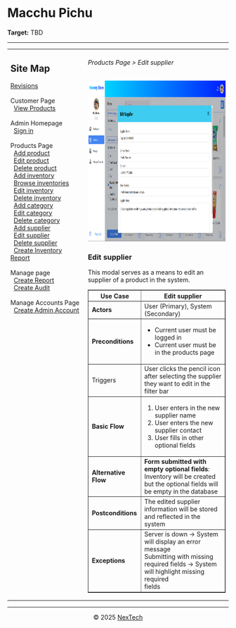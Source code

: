 # Macchu Pichu

**Target:** TBD

---

<table>
  <tr>
    <td valign="top" style="width: 35%;">
      <h2>Site Map</h2>
      <a href="../readme.md">Revisions</a><br><br>
      Customer Page<br>
            &nbsp;&nbsp;<a href="./view-products.md">View Products</a><br><br>     
      Admin Homepage<br>
      &nbsp;&nbsp;<a href="./sign-in.md">Sign in</a><br><br>
      Products Page<br>
      &nbsp;&nbsp;<a href="./add-product.md">Add product</a><br>
      &nbsp;&nbsp;<a href="./edit-product.md">Edit product</a><br>
      &nbsp;&nbsp;<a href="./delete-product.md">Delete product</a><br>
      &nbsp;&nbsp;<a href="./add-inventory.md">Add inventory</a><br>
      &nbsp;&nbsp;<a href="./browse-inventories.md">Browse inventories</a><br>
      &nbsp;&nbsp;<a href="./edit-inventory.md">Edit inventory</a><br>
      &nbsp;&nbsp;<a href="./delete-inventory.md">Delete inventory</a><br>
      &nbsp;&nbsp;<a href="./add-category.md">Add category</a><br>
      &nbsp;&nbsp;<a href="./edit-category.md">Edit category</a><br>
      &nbsp;&nbsp;<a href="./delete-category.md">Delete category</a><br>
      &nbsp;&nbsp;<a href="./add-supplier.md">Add supplier</a><br>
      &nbsp;&nbsp;<a href="./edit-supplier.md">Edit supplier</a><br>
      &nbsp;&nbsp;<a href="./delete-supplier.md">Delete supplier</a><br>
      &nbsp;&nbsp;<a href="./create-inventory-report.md">Create Inventory Report</a><br><br>
      Manage page<br>
      &nbsp;&nbsp;<a href="./create-report.md">Create Report</a><br>
      &nbsp;&nbsp;<a href="./create-audit.md">Create Audit</a><br><br>
      Manage Accounts Page<br>
      &nbsp;&nbsp;<a href="./create-admin-account.md">Create Admin Account</a><br><br>
    </td>
    <td valign="top" >
      <h6> Products Page > Edit supplier </h6>
        <img src = "./mock-ups/edit-supplier.png" width='720' height='365'/>
      <h3>Edit supplier</h3>
      <p>This modal serves as a means to edit an supplier of a product in the system.</p>
      <table border="1">
        <tr>
          <th>Use Case</th>
          <th>Edit supplier</th>
        </tr>
        <tr>
          <td><b>Actors</b></td>
          <td>User (Primary), System (Secondary)</td>
        </tr>
        <tr>
          <td><b>Preconditions</b></td>
          <td><ul>
              <li>Current user must be logged in</li>
                <li>Current user must be in the products page</li>
          </ul>
          </td>
        </tr>
        <tr>
          <td>Triggers</td>
        <td>User clicks the pencil icon after selecting the supplier<br> 
          they want to edit in the filter bar</td></tr>
        <tr>
          <td><b>Basic Flow</b></td>
          <td>
            <ol>
              <li>User enters in the new supplier name</li>
              <li>User enters the new supplier contact</li>
              <li>User fills in other optional fields</li>
            </ol>
          </td>
        </tr>
        <tr>
          <td><b>Alternative Flow</b></td>
          <td>
            <strong>Form submitted with empty optional fields</strong>: Inventory will be created<br> but the optional fields will be empty in the database
          </td>
        </tr>
        <tr>
          <td><b>Postconditions</b></td>
          <td>
            The edited supplier information will be stored and reflected in the system
          </td>
        </tr>
        <tr>
          <td><b>Exceptions</b></td>
          <td>Server is down → System will display an error message<br>
          Submitting with missing required fields → System will highlight missing required <br>fields
          </td>
        </tr>
        </table>
    </td>
  </tr>
</table>

---

<div align="center">
  © 2025 <a href="#">NexTech</a>
</div>
